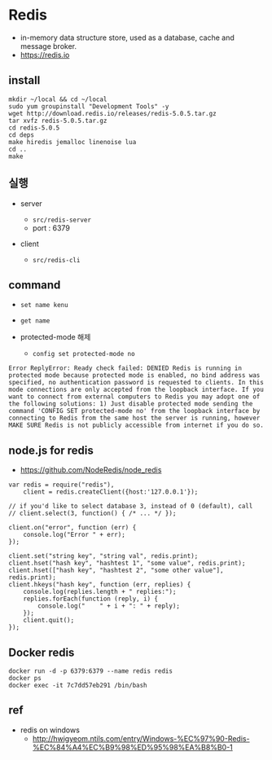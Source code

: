 # Redis
* in-memory data structure store, used as a database, cache and message broker.
* https://redis.io


## install

```
mkdir ~/local && cd ~/local
sudo yum groupinstall "Development Tools" -y
wget http://download.redis.io/releases/redis-5.0.5.tar.gz
tar xvfz redis-5.0.5.tar.gz
cd redis-5.0.5
cd deps
make hiredis jemalloc linenoise lua
cd ..
make
```

## 실행
* server
  * `src/redis-server`
  * port : 6379

* client
  * `src/redis-cli`

## command
* `set name kenu`

* `get name`

* protected-mode 해제
  * `config set protected-mode no`

```
Error ReplyError: Ready check failed: DENIED Redis is running in protected mode because protected mode is enabled, no bind address was specified, no authentication password is requested to clients. In this mode connections are only accepted from the loopback interface. If you want to connect from external computers to Redis you may adopt one of the following solutions: 1) Just disable protected mode sending the command 'CONFIG SET protected-mode no' from the loopback interface by connecting to Redis from the same host the server is running, however MAKE SURE Redis is not publicly accessible from internet if you do so.
```

## node.js for redis
* https://github.com/NodeRedis/node_redis

```
var redis = require("redis"),
    client = redis.createClient({host:'127.0.0.1'});

// if you'd like to select database 3, instead of 0 (default), call
// client.select(3, function() { /* ... */ });

client.on("error", function (err) {
    console.log("Error " + err);
});

client.set("string key", "string val", redis.print);
client.hset("hash key", "hashtest 1", "some value", redis.print);
client.hset(["hash key", "hashtest 2", "some other value"], redis.print);
client.hkeys("hash key", function (err, replies) {
    console.log(replies.length + " replies:");
    replies.forEach(function (reply, i) {
        console.log("    " + i + ": " + reply);
    });
    client.quit();
});
```

## Docker redis

```
docker run -d -p 6379:6379 --name redis redis
docker ps
docker exec -it 7c7dd57eb291 /bin/bash
```

## ref
* redis on windows
  * http://hwigyeom.ntils.com/entry/Windows-%EC%97%90-Redis-%EC%84%A4%EC%B9%98%ED%95%98%EA%B8%B0-1
